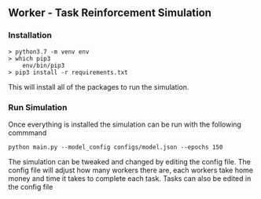 ## Worker - Task Reinforcement Simulation

### Installation
    > python3.7 -m venv env
    > which pip3
        env/bin/pip3
    > pip3 install -r requirements.txt
This will install all of the packages to run the simulation. 

### Run Simulation

Once everything is installed the simulation can be run with the following commmand

    python main.py --model_config configs/model.json --epochs 150

The simulation can be tweaked and changed by editing the config file. The config file will adjust how many workers there are, each workers take home money and time it takes to complete each task. Tasks can also be edited in the config file